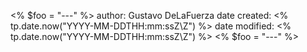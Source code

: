 <% $foo = "---" %>
author: Gustavo DeLaFuerza
date created: <% tp.date.now("YYYY-MM-DDTHH:mm:ssZ\Z") %>
date modified: <% tp.date.now("YYYY-MM-DDTHH:mm:ssZ\Z") %>
<% $foo = "---" %>